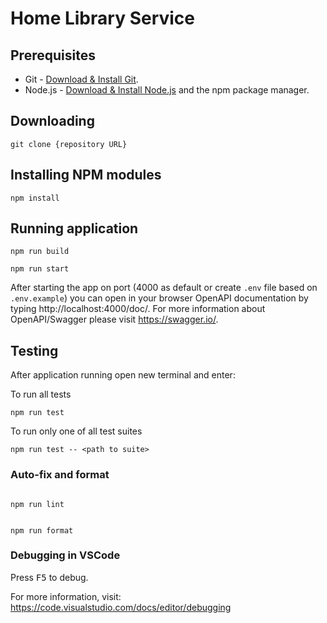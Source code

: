 # Home Library Service

## Prerequisites

- Git - [Download & Install Git](https://git-scm.com/downloads).
- Node.js - [Download & Install Node.js](https://nodejs.org/en/download/) and the npm package manager.

## Downloading

```
git clone {repository URL}
```

## Installing NPM modules

```
npm install
```

## Running application

```
npm run build
```

```
npm run start
```

After starting the app on port (4000 as default or create `.env` file based on `.env.example`) you can open
in your browser OpenAPI documentation by typing http://localhost:4000/doc/.
For more information about OpenAPI/Swagger please visit https://swagger.io/.

## Testing

After application running open new terminal and enter:

To run all tests

```
npm run test
```

To run only one of all test suites

```
npm run test -- <path to suite>
```

### Auto-fix and format

```

npm run lint

```

```

npm run format

```

### Debugging in VSCode

Press <kbd>F5</kbd> to debug.

For more information, visit: https://code.visualstudio.com/docs/editor/debugging
